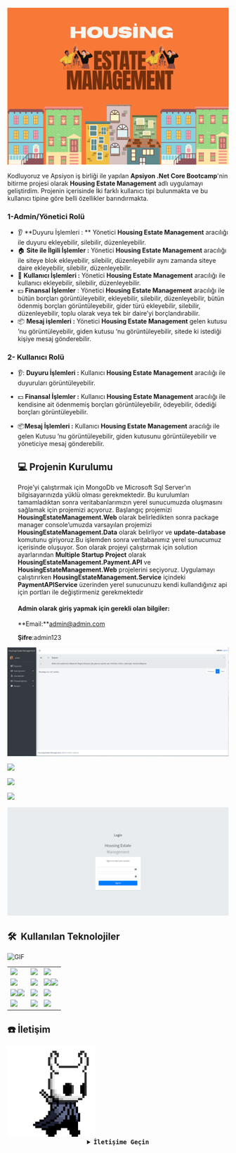 ![](Images/Calloway.png)

Kodluyoruz ve Apsiyon iş birliği ile yapılan **Apsiyon .Net Core Bootcamp**'nin bitirme projesi olarak **Housing Estate Management** adlı uygulamayı geliştirdim.  Projenin içerisinde İki farklı kullanıcı tipi bulunmakta ve bu kullanıcı tipine göre belli özellikler barındırmakta. 

### 1-Admin/Yönetici Rolü 

* :ear: ​**Duyuru İşlemleri : ** Yönetici **Housing Estate Management** aracılığı ile duyuru ekleyebilir, silebilir, düzenleyebilir.
* :house: **Site ile İlgili İşlemler :** Yönetici  **Housing Estate Management** aracılığı ile siteye blok ekleyebilir, silebilir, düzenleyebilir aynı zamanda siteye daire ekleyebilir, silebilir, düzenleyebilir.
* :man: **Kullanıcı İşlemleri :** Yönetici  **Housing Estate Management** aracılığı ile kullanıcı ekleyebilir, silebilir, düzenleyebilir.
* :dollar:  **Finansal İşlemler** : Yönetici  **Housing Estate Management** aracılığı ile bütün borçları görüntüleyebilir, ekleyebilir, silebilir, düzenleyebilir, bütün ödenmiş borçları görüntüleyebilir, gider türü ekleyebilir, silebilir, düzenleyebilir, toplu olarak veya tek bir daire’yi borçlandırabilir. 
* :package:  **Mesaj işlemleri :** Yönetici  **Housing Estate Management**  gelen kutusu ’nu görüntüleyebilir, giden kutusu ‘nu görüntüleyebilir, sitede ki istediği kişiye mesaj gönderebilir. 

### 2- Kullanıcı Rolü

* :ear:: **Duyuru İşlemleri :** Kullanıcı **Housing Estate Management** aracılığı ile duyuruları görüntüleyebilir.

* :dollar: **Finansal İşlemler :** Kullanıcı **Housing Estate Management** aracılığı ile kendisine ait ödenmemiş borçları görüntüleyebilir, ödeyebilir, ödediği borçları görüntüleyebilir.

* :package:**Mesaj İşlemleri :** Kullanıcı **Housing Estate Management** aracılığı ile  gelen Kutusu ’nu görüntüleyebilir, giden kutusunu görüntüleyebilir ve yöneticiye mesaj gönderebilir.

  

  ## :computer: Projenin Kurulumu

   Proje’yi çalıştırmak için MongoDb ve Microsoft Sql Server’ın bilgisayarınızda yüklü olması gerekmektedir. Bu kurulumları tamamladıktan sonra veritabanlarımızın yerel sunucumuzda oluşmasını sağlamak için projemizi açıyoruz. Başlangıç projemizi **HousingEstateManagement.Web** olarak belirledikten sonra package manager console’umuzda varsayılan projemizi **HousingEstateManagement.Data** olarak belirliyor ve **update-database** komutunu giriyoruz.Bu işlemden sonra veritabanımız yerel sunucumuz içerisinde oluşuyor. Son olarak projeyi çalıştırmak için solution ayarlarından **Multiple Startup Project**  olarak **HousingEstateManagement.Payment.API** ve **HousingEstateManagement.Web** projelerini seçiyoruz. Uygulamayı çalıştırırken **HousingEstateManagement.Service** içindeki **PaymentAPIService** üzerinden yerel sunucunuzu kendi kullandığınız api için  portları ile değiştirmeniz gerekmektedir 

  #### Admin olarak giriş yapmak için gerekli olan bilgiler: 

  **Email:**admin@admin.com

  **Şifre**:admin123

![](Images/AnaSayfa.PNG)

![](Images/BorçlarListesi.PNG)

![](Images/DaireListe.PNG)

![](Images/KullanıcıEkleme.PNG)

![](Images/Login.PNG)

<h2> 🛠 &nbsp;Kullanılan Teknolojiler</h2>

<img alt="GIF" src="https://i.pinimg.com/originals/e4/26/70/e426702edf874b181aced1e2fa5c6cde.gif" />

<table style"float:right;">
  <tr>
    <td><img src="https://img.shields.io/badge/-JavaScript-black?style=flat&logo=javascript"/></td>
    <td><img src="https://img.shields.io/badge/-HTML5-E34F26?style=flat&logo=html5&logoColor=white"></td>
    <td><img src="https://img.shields.io/badge/-Identity-5C2D91?style=flat&logo=.net&logoColor=white"/></td>
  </tr>
  <tr>
    <td><img src="https://img.shields.io/badge/-FluentValidation-CC2927?style=flat-square&logo=.net&logoColor=ffffff"/></td>
    <td><img src="https://img.shields.io/badge/-AutoMapper-5C2D91?style=flat&logo=.net&logoColor=white"/</td>
    <td><img src="https://img.shields.io/badge/-EntityFramework-5C2D91?style=flat&logo=.net&logoColor=white"/><img src="https://img.shields.io/badge/-ASP.NET-5C2D91?style=flat&logo=.net&logoColor=white"/></td>
  </tr>
  <tr>
    <td><img src="https://img.shields.io/badge/-MongoDB-FCA121?style=flat&logo=mongodb"/><img src="https://img.shields.io/badge/-Github-black?style=flat&logo=github"/></td>
    <td> <img src="https://img.shields.io/badge/-Git-black?style=flat&logo=git"/></td>
    <td><img src="https://img.shields.io/badge/-json-02569B?style=flat&logo=json"/></td>
  </tr>
  <tr>
    <td><img src="https://img.shields.io/badge/-Bootstrap-563D7C?style=flat&logo=bootstrap"/></td>
 		<td><img src="https://img.shields.io/badge/-CSS3-1572B6?style=flat&logo=css3"/></td>
    <td><img src="https://img.shields.io/badge/-Sql%20Server-CC2927?style=flat-square&logo=microsoft-sql-server&logoColor=ffffff"/></td>
  </tr>
</table>




## :phone: İletişim

<img src="https://raw.githubusercontent.com/TanZng/TanZng/master/assets/hollor_knight3.gif" width="200"/>

 <details align="center">
   <summary><b> <samp> İletişime Geçin </samp></b></summary>
   <br>
   <samp>
   <b><h2 style="color: #fc6203">MAHMUT &nbsp; BAHA &nbsp; BAYAR</h2></b>
   <img src="https://raw.githubusercontent.com/TanZng/TanZng/master/assets/bonefire.gif" width="200"/>
     <br>
     Projenin Linki: <a href="https://github.com/bahabayar/HousingEstateManagement">Housing Estate Management</a>
     <br>
     Instagram: <a href="https://www.instagram.com/bahabayar/"> Instagram Hesabım</a>
     <br>
     Facebook: <a href="https://www.facebook.com/bahabayar/"> Facebook Hesabım</a>
     <br>
     Mail Adresim: <a href="#"> bahabayar@hotmail.com</a>
   </samp>
 </details>


